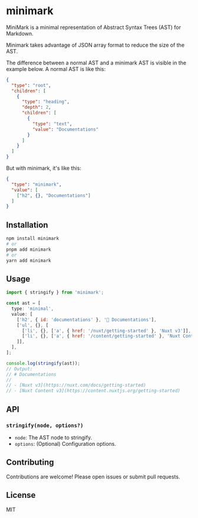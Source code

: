 # minimark

MiniMark is a minimal representation of Abstract Syntax Trees (AST) for Markdown.

Minimark takes advantage of JSON array format to reduce the size of the AST.

The difference between a normal AST and a minimark AST is visible in the example below. 
A normal AST is like this:
```json
{
  "type": "root",
  "children": [
    {
      "type": "heading",
      "depth": 2,
      "children": [
        {
          "type": "text",
          "value": "Documentations"
        }
      ]
    }
  ]
}
```

But with minimark, it's like this:
```json
{
  "type": "minimark",
  "value": [
    ["h2", {}, "Documentations"]
  ]
}
```

## Installation

```bash
npm install minimark
# or
pnpm add minimark
# or
yarn add minimark
```

## Usage

```js
import { stringify } from 'minimark';

const ast = [
  type: 'minimal',
  value: [
    ['h2', { id: 'documentations' }, '🎨 Documentations'],
    ['ul', {}, [
      ['li', {}, ['a', { href: '/nuxt/getting-started' }, 'Nuxt v3']],
      ['li', {}, ['a', { href: '/content/getting-started' }, 'Nuxt Content v3']],
    ]],
  ],
];

console.log(stringify(ast));
// Output:
// # Documentations
//
// - [Nuxt v3](https://nuxt.com/docs/getting-started)
// - [Nuxt Content v3](https://content.nuxtjs.org/getting-started)
```

## API

### `stringify(node, options?)`

- `node`: The AST node to stringify.
- `options`: (Optional) Configuration options.

## Contributing

Contributions are welcome! Please open issues or submit pull requests.

## License

MIT
